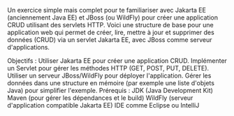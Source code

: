 Un exercice simple mais complet pour te familiariser avec Jakarta EE (anciennement Java EE) et JBoss (ou WildFly) pour créer une application CRUD utilisant des servlets HTTP. Voici une structure de base pour une application web qui permet de créer, lire, mettre à jour et supprimer des données (CRUD) via un servlet Jakarta EE, avec JBoss comme serveur d'applications.

Objectifs :
Utiliser Jakarta EE pour créer une application CRUD.
Implémenter un Servlet pour gérer les méthodes HTTP (GET, POST, PUT, DELETE).
Utiliser un serveur JBoss/WildFly pour déployer l'application.
Gérer les données dans une structure en mémoire (par exemple une liste d'objets Java) pour simplifier l'exemple.
Prérequis :
JDK (Java Development Kit)
Maven (pour gérer les dépendances et le build)
WildFly (serveur d'application compatible Jakarta EE)
IDE comme Eclipse ou IntelliJ
